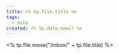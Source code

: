 ```yaml
---
title: <% tp.file.title %>
tags:
  - note
created: <% tp.date.now() %>
---
```


<% tp.file.move("/inbox/" + tp.file.title) %>